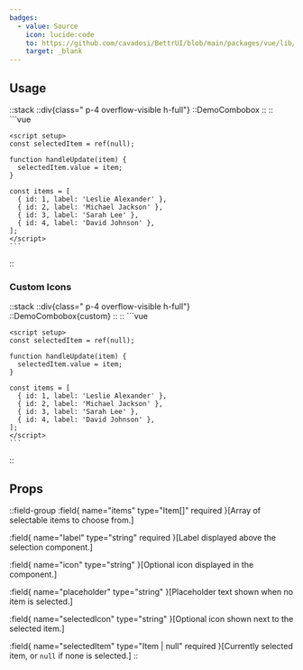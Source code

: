 ```yaml
---
badges:
  - value: Source
    icon: lucide:code
    to: https://github.com/cavadosi/BettrUI/blob/main/packages/vue/lib/Combobox/Combobox.vue
    target: _blank
---
```


## Usage

::stack
    ::div{class=" p-4 overflow-visible h-full"}
    ::DemoCombobox
    ::
    ::
    ```vue
    <template>
      <Combobox
        :selected-item="selectedItem"
        :items="items"
        label="Assign to"
        @update:selected-item="handleUpdate"
      />
    </template>

    <script setup>
    const selectedItem = ref(null);

    function handleUpdate(item) {
      selectedItem.value = item;
    }

    const items = [
      { id: 1, label: 'Leslie Alexander' },
      { id: 2, label: 'Michael Jackson' },
      { id: 3, label: 'Sarah Lee' },
      { id: 4, label: 'David Johnson' },
    ];
    </script>
    ```
::

### Custom Icons

::stack
    ::div{class=" p-4 overflow-visible h-full"}
    ::DemoCombobox{custom}
    ::
    ::
    ```vue
    <template>
      <Combobox
        :selected-item="selectedItem"
        :items="items"
        label="Assign to"
        icon="ChevronDoubleDown"
        selected-icon="CheckBadge"
        @update:selected-item="handleUpdate"
      />
    </template>

    <script setup>
    const selectedItem = ref(null);

    function handleUpdate(item) {
      selectedItem.value = item;
    }

    const items = [
      { id: 1, label: 'Leslie Alexander' },
      { id: 2, label: 'Michael Jackson' },
      { id: 3, label: 'Sarah Lee' },
      { id: 4, label: 'David Johnson' },
    ];
    </script>
    ```
::

## Props

::field-group
  :field{
      name="items"
      type="Item[]"
      required
    }[Array of selectable items to choose from.]

  :field{
      name="label"
      type="string"
      required
    }[Label displayed above the selection component.]

  :field{
      name="icon"
      type="string"
    }[Optional icon displayed in the component.]

  :field{
      name="placeholder"
      type="string"
    }[Placeholder text shown when no item is selected.]

  :field{
      name="selectedIcon"
      type="string"
    }[Optional icon shown next to the selected item.]

  :field{
      name="selectedItem"
      type="Item | null"
      required
    }[Currently selected item, or `null` if none is selected.]
::
